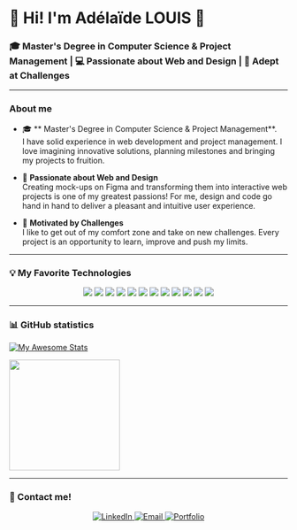 # 👋 Hi! I'm Adélaïde LOUIS 👋

### 🎓 Master's Degree in Computer Science & Project Management | 💻 Passionate about Web and Design | 🧩 Adept at Challenges

---

### About me

- 🎓 ** Master's Degree in Computer Science & Project Management**.  
  I have solid experience in web development and project management. I love imagining innovative solutions, planning
  milestones and bringing my projects to fruition.

- 🎨 **Passionate about Web and Design**  
  Creating mock-ups on Figma and transforming them into interactive web projects is one of my greatest passions! For me,
  design and code go hand in hand to deliver a pleasant and intuitive user experience.

- 🚀 **Motivated by Challenges**  
  I like to get out of my comfort zone and take on new challenges. Every project is an opportunity to learn, improve and
  push my limits.

---

### 💡 My Favorite Technologies

<p align="center">
  <img src="https://img.shields.io/badge/-HTML5-E34F26?style=flat-square&logo=html5&logoColor=white" />
  <img src="https://img.shields.io/badge/-CSS3-1572B6?style=flat-square&logo=css3" />
  <img src="https://img.shields.io/badge/-JavaScript-F7DF1E?style=flat-square&logo=javascript&logoColor=black" />
  <img src="https://img.shields.io/badge/-Vue.js-4FC08D?style=flat-square&logo=vuedotjs&logoColor=white" />
  <img src="https://img.shields.io/badge/-TypeScript-007ACC?style=flat-square&logo=typescript&logoColor=white" />
  <img src="https://img.shields.io/badge/-Hugo-FF4088?style=flat-square&logo=hugo&logoColor=white" />
  <img src="https://img.shields.io/badge/-Python-3776AB?style=flat-square&logo=python&logoColor=white" />
  <img src="https://img.shields.io/badge/-Django-092E20?style=flat-square&logo=django&logoColor=white" />
  <img src="https://img.shields.io/badge/-Flutter-02569B?style=flat-square&logo=flutter&logoColor=white" />
  <img src="https://img.shields.io/badge/-Confluence-172B4D?style=flat-square&logo=confluence&logoColor=white" />
  <img src="https://img.shields.io/badge/-Trello-0079BF?style=flat-square&logo=trello&logoColor=white" />
  <img src="https://img.shields.io/badge/-Jira-0052CC?style=flat-square&logo=jira&logoColor=white" />
</p>

---

### 📊 GitHub statistics

[![My Awesome Stats](https://awesome-github-stats.azurewebsites.net/user-stats/Aelhya?cardType=level&theme=dark&preferLogin=false)]()

<a>
  <img height=200 align="center" src="https://github-readme-stats.vercel.app/api/top-langs?username=aelhya&layout=compact&langs_count=8&card_width=320&theme=dark" />
</a>

---

### 💬 Contact me!

<p align="center">
  <a href="https://www.linkedin.com/in/adélaïde-louis/" target="_blank">
    <img src="https://img.shields.io/badge/-LinkedIn-0077B5?style=for-the-badge&logo=linkedin&logoColor=white" alt="LinkedIn">
  </a>
  <a href="mailto:adelaide.louis@gmail.com">
    <img src="https://img.shields.io/badge/-Email-D14836?style=for-the-badge&logo=gmail&logoColor=white" alt="Email">
  </a>
  <a href="https://aelhya.github.io" target="_blank">
    <img src="https://img.shields.io/badge/-Portfolio-000000?style=for-the-badge&logo=google-chrome&logoColor=white" alt="Portfolio">
  </a>
</p>



